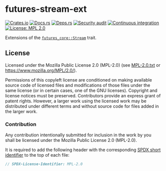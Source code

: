 <!-- SPDX-FileCopyrightText: The futures-stream-ext authors -->
<!-- SPDX-License-Identifier: MPL-2.0 -->

# futures-stream-ext

[![Crates.io](https://img.shields.io/crates/v/futures-stream-ext.svg)](https://crates.io/crates/futures-stream-ext)
[![Docs.rs](https://docs.rs/futures-stream-ext/badge.svg)](https://docs.rs/futures-stream-ext)
[![Deps.rs](https://deps.rs/repo/github/uklotzde/futures-stream-ext/status.svg)](https://deps.rs/repo/github/uklotzde/futures-stream-ext)
[![Security audit](https://github.com/uklotzde/futures-stream-ext/actions/workflows/audit-dependencies.yaml/badge.svg)](https://github.com/uklotzde/futures-stream-ext/actions/workflows/audit-dependencies.yaml)
[![Continuous integration](https://github.com/uklotzde/futures-stream-ext/actions/workflows/test.yaml/badge.svg)](https://github.com/uklotzde/futures-stream-ext/actions/workflows/test.yaml)
[![License: MPL 2.0](https://img.shields.io/badge/License-MPL_2.0-brightgreen.svg)](https://opensource.org/licenses/MPL-2.0)

Extensions of the
[`futures_core::Stream`](https://docs.rs/futures-core/latest/futures_core/stream/trait.Stream.html)
trait.

## License

Licensed under the Mozilla Public License 2.0 (MPL-2.0) (see [MPL-2.0.txt](LICENSES/MPL-2.0.txt) or
<https://www.mozilla.org/MPL/2.0/>).

Permissions of this copyleft license are conditioned on making available source code of licensed
files and modifications of those files under the same license (or in certain cases, one of the GNU
licenses). Copyright and license notices must be preserved. Contributors provide an express grant of
patent rights. However, a larger work using the licensed work may be distributed under different
terms and without source code for files added in the larger work.

### Contribution

Any contribution intentionally submitted for inclusion in the work by you shall be licensed under
the Mozilla Public License 2.0 (MPL-2.0).

It is required to add the following header with the corresponding
[SPDX short identifier](https://spdx.dev/ids/) to the top of each file:

```rust
// SPDX-License-Identifier: MPL-2.0
```
